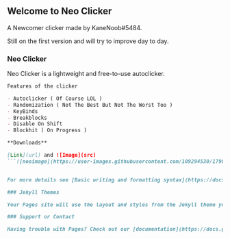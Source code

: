 ## Welcome to Neo Clicker

A Newcomer clicker made by KaneNoob#5484.

Still on the first version and will try to improve day to day.

### Neo Clicker

Neo Clicker is a lightweight and free-to-use autoclicker.

```markdown
Features of the clicker

- Autoclicker ( Of Course LOL )
- Randomization ( Not The Best But Not The Worst Too )
- KeyBinds
- Breakblocks
- Disable On Shift
- Blockhit ( On Progress )

**Downloads**

[Link](url) and ![Image](src)
```![neoimage](https://user-images.githubusercontent.com/109294530/179008726-f58986a2-1524-4f7e-84b3-b479cee0ef57.png)


For more details see [Basic writing and formatting syntax](https://docs.github.com/en/github/writing-on-github/getting-started-with-writing-and-formatting-on-github/basic-writing-and-formatting-syntax).

### Jekyll Themes

Your Pages site will use the layout and styles from the Jekyll theme you have selected in your [repository settings](https://github.com/KaneNoob/neoclicker/settings/pages). The name of this theme is saved in the Jekyll `_config.yml` configuration file.

### Support or Contact

Having trouble with Pages? Check out our [documentation](https://docs.github.com/categories/github-pages-basics/) or [contact support](https://support.github.com/contact) and we’ll help you sort it out.
